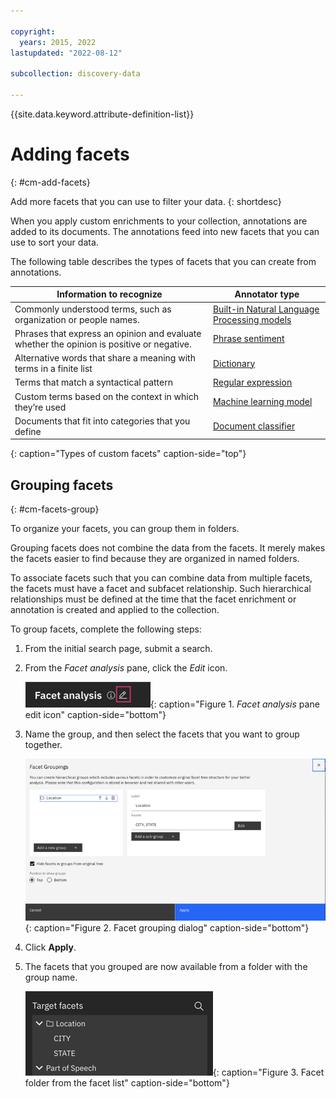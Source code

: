 ```yaml
---

copyright:
  years: 2015, 2022
lastupdated: "2022-08-12"

subcollection: discovery-data

---
```


{{site.data.keyword.attribute-definition-list}}

# Adding facets
{: #cm-add-facets}

Add more facets that you can use to filter your data.
{: shortdesc}

When you apply custom enrichments to your collection, annotations are added to its documents. The annotations feed into new facets that you can use to sort your data.

The following table describes the types of facets that you can create from annotations.

| Information to recognize | Annotator type |
|--------------------------|----------------|
| Commonly understood terms, such as organization or people names. | [Built-in Natural Language Processing models](/docs/discovery-data?topic=discovery-data-cm-edit-collection#cm-enrichments) |
| Phrases that express an opinion and evaluate whether the opinion is positive or negative. | [Phrase sentiment](/docs/discovery-data?topic=discovery-data-cm-phrase-sentiment) |
| Alternative words that share a meaning with terms in a finite list | [Dictionary](/docs/discovery-data?topic=discovery-data-cm-custom-annotator) |
| Terms that match a syntactical pattern | [Regular expression](/docs/discovery-data?topic=discovery-data-cm-custom-annotator) |
| Custom terms based on the context in which they’re used | [Machine learning model](/docs/discovery-data?topic=discovery-data-cm-custom-annotator) |
| Documents that fit into categories that you define | [Document classifier](/docs/discovery-data?topic=discovery-data-cm-doc-classifier) |
{: caption="Types of custom facets" caption-side="top"}

## Grouping facets
{: #cm-facets-group}

To organize your facets, you can group them in folders.

Grouping facets does not combine the data from the facets. It merely makes the facets easier to find because they are organized in named folders.

To associate facets such that you can combine data from multiple facets, the facets must have a facet and subfacet relationship. Such hierarchical relationships must be defined at the time that the facet enrichment or annotation is created and applied to the collection.

To group facets, complete the following steps:

1.  From the initial search page, submit a search.
1.  From the *Facet analysis* pane, click the *Edit* icon.

    ![Facet analysis pane edit icon](images/cm-facet-edit.png){: caption="Figure 1. *Facet analysis* pane edit icon" caption-side="bottom"}

1.  Name the group, and then select the facets that you want to group together.

    ![Facet grouping dialog](images/cm-facet-group.png){: caption="Figure 2. Facet grouping dialog" caption-side="bottom"}

1.  Click **Apply**.

1.  The facets that you grouped are now available from a folder with the group name. 

    ![Facet folder](images/cm-facet-folder.png){: caption="Figure 3. Facet folder from the facet list" caption-side="bottom"}
